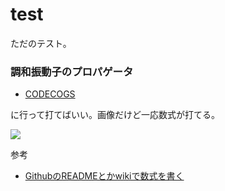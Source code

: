 # test
ただのテスト。


### 調和振動子のプロパゲータ

- [CODECOGS](https://www.codecogs.com/latex/eqneditor.php)

に行って打てばいい。画像だけど一応数式が打てる。

<img src="https://latex.codecogs.com/gif.latex?K(x^{\prime\prime},&space;t;&space;x^\prime,&space;t_0)&space;=&space;\sqrt{\frac{m\omega}{2\pi&space;i&space;\hbar&space;\sin[\omega(t-t_0)]}}&space;\exp\left[&space;\left\{&space;\frac{im\omega}{2\hbar\sin[\omega(t-t_0)]}&space;\right\}&space;\{(x^{\prime\prime&space;2}&space;&plus;&space;x^{\prime2}&space;)&space;\cos&space;[\omega(t-t_0)]&space;-&space;2x^{\prime\prime}&space;x^\prime\}&space;\right]"/>


参考

- [GithubのREADMEとかwikiで数式を書く](http://idken.net/posts/2017-02-28-math_github/)
